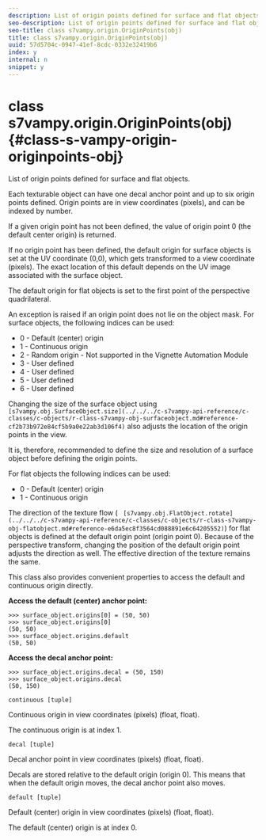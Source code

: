 ```yaml
---
description: List of origin points defined for surface and flat objects.
seo-description: List of origin points defined for surface and flat objects.
seo-title: class s7vampy.origin.OriginPoints(obj)
title: class s7vampy.origin.OriginPoints(obj)
uuid: 57d5704c-0947-41ef-8cdc-0332e32419b6
index: y
internal: n
snippet: y
---
```


# class s7vampy.origin.OriginPoints(obj){#class-s-vampy-origin-originpoints-obj}

List of origin points defined for surface and flat objects.

Each texturable object can have one decal anchor point and up to six origin points defined. Origin points are in view coordinates (pixels), and can be indexed by number.

If a given origin point has not been defined, the value of origin point 0 (the default center origin) is returned.

If no origin point has been defined, the default origin for surface objects is set at the UV coordinate (0,0), which gets transformed to a view coordinate (pixels). The exact location of this default depends on the UV image associated with the surface object.

The default origin for flat objects is set to the first point of the perspective quadrilateral.

An exception is raised if an origin point does not lie on the object mask. For surface objects, the following indices can be used:

* 0 - Default (center) origin 
* 1 - Continuous origin 
* 2 - Random origin - Not supported in the Vignette Automation Module 
* 3 - User defined 
* 4 - User defined 
* 5 - User defined 
* 6 - User defined

Changing the size of the surface object using ` [s7vampy.obj.SurfaceObject.size](../../../c-s7vampy-api-reference/c-classes/c-objects/r-class-s7vampy-obj-surfaceobject.md#reference-cf2b73b972e84cf5b9a0e22ab3d106f4)` also adjusts the location of the origin points in the view.

It is, therefore, recommended to define the size and resolution of a surface object before defining the origin points.

For flat objects the following indices can be used:

* 0 - Default (center) origin 
* 1 - Continuous origin

The direction of the texture flow ( ` [s7vampy.obj.FlatObject.rotate](../../../c-s7vampy-api-reference/c-classes/c-objects/r-class-s7vampy-obj-flatobject.md#reference-e6da5ec8f3564cd088891e6c64205552)`) for flat objects is defined at the default origin point (origin point 0). Because of the perspective transform, changing the position of the default origin point adjusts the direction as well. The effective direction of the texture remains the same.

This class also provides convenient properties to access the default and continuous origin directly.

**Access the default (center) anchor point:**

```
>>> surface_object.origins[0] = (50, 50)
>>> surface_object.origins[0]
(50, 50)
>>> surface_object.origins.default
(50, 50)
```

**Access the decal anchor point:**

```
>>> surface_object.origins.decal = (50, 150)
>>> surface_object.origins.decal
(50, 150)
```

`continuous [tuple]`

Continuous origin in view coordinates (pixels) (float, float).

The continuous origin is at index 1.

`decal [tuple]`

Decal anchor point in view coordinates (pixels) (float, float).

Decals are stored relative to the default origin (origin 0). This means that when the default origin moves, the decal anchor point also moves.

`default [tuple]`

Default (center) origin in view coordinates (pixels) (float, float).

The default (center) origin is at index 0. 
